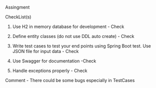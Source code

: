 Assingment

CheckList(s)

1. Use H2 in memory database for development - Check

2. Define entity classes (do not use DDL auto create) - Check

3. Write test cases to test your end points using Spring Boot test. Use JSON file for input data - Check

4. Use Swagger for documentation -Check

5. Handle exceptions properly - Check

Comment - There could be some bugs especially in TestCases
